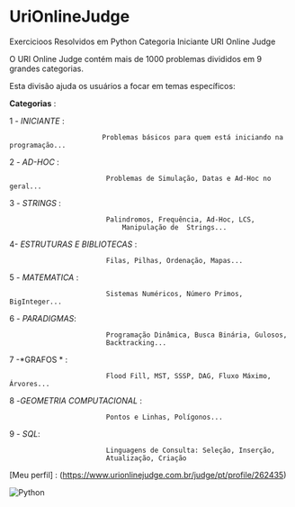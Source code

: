 # UriOnlineJudge
Exercicioos Resolvidos em Python Categoria Iniciante URI Online Judge  



O URI Online Judge contém mais de 1000 problemas divididos em 9 grandes categorias.

Esta divisão ajuda os usuários a focar em temas específicos:



**Categorias** :


1 - *INICIANTE* :
	
                           Problemas básicos para quem está iniciando na programação...                        


2 - *AD-HOC* :


                            Problemas de Simulação, Datas e Ad-Hoc no geral...                        


3 - *STRINGS* :


                            Palindromos, Frequência, Ad-Hoc, LCS, 
		                        Manipulação de 	Strings...              



4- *ESTRUTURAS E BIBLIOTECAS* :

          
                            Filas, Pilhas, Ordenação, Mapas...         



5 - *MATEMATICA* :


                            Sistemas Numéricos, Número Primos, BigInteger...    

  

6 - *PARADIGMAS*:

                 
                            Programação Dinâmica, Busca Binária, Gulosos, 				
                            Backtracking...                         

              
7 -*GRAFOS * :


                            Flood Fill, MST, SSSP, DAG, Fluxo Máximo, Árvores...                        


8 -*GEOMETRIA COMPUTACIONAL* :


                            Pontos e Linhas, Polígonos...            


9 - *SQL*:


                            Linguagens de Consulta: Seleção, Inserção,
                            Atualização, Criação                        
            



[Meu perfil] : (https://www.urionlinejudge.com.br/judge/pt/profile/262435)



![Python](https://tinyurl.com/vymfcmf)


